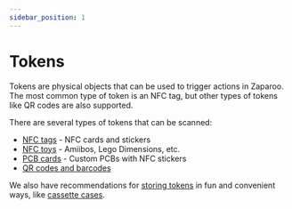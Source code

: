```yaml
---
sidebar_position: 1
---
```


# Tokens

Tokens are physical objects that can be used to trigger actions in Zaparoo. The most common type of token is an NFC tag, but other types of tokens like QR codes are also supported.

There are several types of tokens that can be scanned:

- [NFC tags](/docs/tokens/nfc/index.md) - NFC cards and stickers
- [NFC toys](/docs/tokens/nfc-toys/index.md) - Amiibos, Lego Dimensions, etc.
- [PCB cards](/docs/tokens/pcb-cards.md) - Custom PCBs with NFC stickers
- [QR codes and barcodes](/docs/tokens/qr-codes.md)

We also have recommendations for [storing tokens](/docs/tokens/storage/index.md) in fun and convenient ways, like [cassette cases](/docs/tokens/storage/cassette-cases.md).
